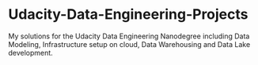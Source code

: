# Udacity-Data-Engineering-Projects
My solutions for the Udacity Data Engineering Nanodegree including Data Modeling, Infrastructure setup on cloud, Data Warehousing and Data Lake development.
